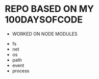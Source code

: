 # REPO BASED ON MY 100DAYSOFCODE

* WORKED ON NODE MODULES 
 - fs
 - net
 - os
 - path
 - event
 - process
